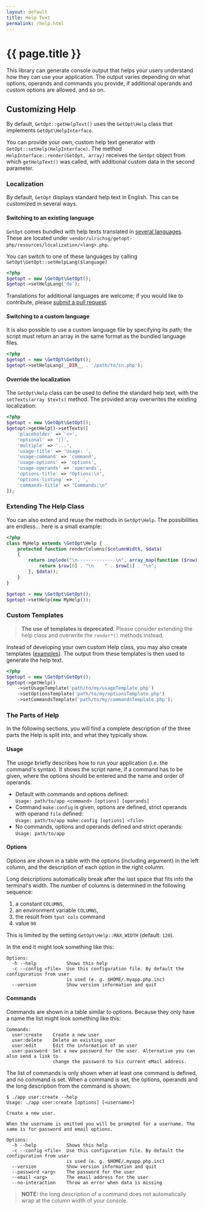 ```yaml
---
layout: default
title: Help Text
permalink: /help.html
---
```

# {{ page.title }}

This library can generate console output that helps your users understand how they can use your application.
The output varies depending on what options, operands and commands you provide, if additional operands and
custom options are allowed, and so on.

## Customizing Help

By default, `GetOpt::getHelpText()` uses the `GetOpt\Help` class that implements `GetOpt\HelpInterface`.

You can provide your own, custom help text generator with `GetOpt::setHelp(HelpInterface)`.
The method `HelpInterface::render(GetOpt, array)` receives the `GetOpt` object from which
`getHelpText()` was called, with additional custom data in the second parameter.

### Localization

By default, `GetOpt` displays standard help text in English. This can be customized in several ways.

#### Switching to an existing language

`GetOpt` comes bundled with help texts translated in 
[several languages](https://github.com/getopt-php/getopt-php/tree/master/resources/localization).
These are located under `vendor/ulrichsg/getopt-php/resources/localization/<lang>.php`.

You can switch to one of these languages by calling `GetOpt\GetOpt::setHelpLang($language)`  

```php
<?php
$getopt = new \GetOpt\GetOpt();
$getopt->setHelpLang('de');                         
```

Translations for additional languages are welcome; if you would like to contribute, please 
[submit a pull request](https://github.com/getopt-php/getopt-php/compare).

#### Switching to a custom language

It is also possible to use a custom language file by specifying its path; the script must return an array in the
same format as the bundled language files. 

```php
<?php
$getopt = new \GetOpt\GetOpt();
$getopt->setHelpLang(__DIR__ . '/path/to/cn.php');
```

#### Override the localization

The `GetOpt\Help` class can be used to define the standard help text, with the `setTexts(array $texts)` method. 
The provided array overwrites the existing localization:

```php
<?php
$getopt = new \GetOpt\GetOpt();
$getopt->getHelp()->setTexts([
    'placeholder' => '<>',
    'optional' => '[]',
    'multiple' => '...',
    'usage-title' => 'Usage: ',
    'usage-command' => 'command',
    'usage-options' => 'options',
    'usage-operands' => 'operands',
    'options-title' => "Options:\n",
    'options-listing' => ', ',
    'commands-title' => "Commands:\n"
]);
```

### Extending The Help Class

You can also extend and reuse the methods in `GetOpt\Help`. The possibilities are endless... here is a small example:

```php
<?php
class MyHelp extends \GetOpt\Help {
    protected function renderColumns($columnWidth, $data)
    {
        return implode("\n--------------\n", array_map(function ($row) {
            return $row[0] . "\n    " . $row[1] . "\n";
        }, $data));
    }
}

$getopt = new \GetOpt\GetOpt();
$getopt->setHelp(new MyHelp());
```

### Custom Templates

> **The use of templates is deprecated**. 
> Please consider extending the help class and overwrite the `render*()` methods instead.

Instead of developing your own custom Help class, you may also create templates
([examples](https://github.com/getopt-php/getopt-php/tree/3.1.0-alpha.1/test/Help)). The output from these templates
is then used to generate the help text.

```php
<?php
$getopt = new \GetOpt\GetOpt();
$getopt->getHelp()
    ->setUsageTemplate('path/to/my/usageTemplate.php')
    ->setOptionsTemplate('path/to/my/optionsTemplate.php')
    ->setCommandsTemplate('path/to/my/commandsTemplate.php');
```

### The Parts of Help

In the following sections, you will find a complete description of the three parts the Help is split into, and what
they typically show.

#### Usage

The _usage_ briefly describes how to run your application (i.e. the command's syntax). It shows the script name, if a
command has to be given, where the options should be entered and the name and order of operands.

 - Default with commands and options defined:  
   `Usage: path/to/app <command> [options] [operands]`
 - Command `make:config` is given, options are defined, strict operands with operand `file` defined:  
   `Usage: path/to/app make:config [options] <file>`
 - No commands, options and operands defined and strict operands:  
   `Usage: path/to/app`

#### Options

Options are shown in a table with the options (including argument) in the left column, and
the description of each option in the right column.

Long descriptions automatically break after the last space that fits into the
terminal's width. The number of columns is determined in the following sequence:

1. a constant `COLUMNS`,
2. an environment variable `COLUMNS`,
3. the result from `tput cols` command
4. value `90`

This is limited by the setting `GetOpt\Help::MAX_WIDTH` (default: `120`).

In the end it might look something like this:

```
Options:
  -h --help           Shows this help
  -c --config <file>  Use this configuration file. By default the configuration from user
                      is used (e. g. $HOME/.myapp.php.inc)
  --version           Show version information and quit
```

#### Commands

Commands are shown in a table similar to options. Because they only have a name the list might look something
like this:

```
Commands:
  user:create    Create a new user
  user:delete    Delete an existing user
  user:edit      Edit the information of an user
  user:password  Set a new password for the user. Alternative you can also send a link to
                 change the password to his current eMail address.
```

The list of commands is only shown when at least one command is defined, and no command is set. When a command is set, the
options, operands and the long description from the command is shown:

```console
$ ./app user:create --help
Usage: ./app user:create [options] [<username>]

Create a new user.

When the username is omitted you will be prompted for a username. The same is for password and email options.

Options:
  -h --help           Shows this help
  -c --config <file>  Use this configuration file. By default the configuration from user
                      is used (e. g. $HOME/.myapp.php.inc)
  --version           Show version information and quit
  --password <arg>    The password for the user
  --email <arg>       The email address for the user
  --no-interaction    Throw an error when data is missing
```

> **NOTE:** the long description of a command does not automatically wrap at the column width of your console. 
